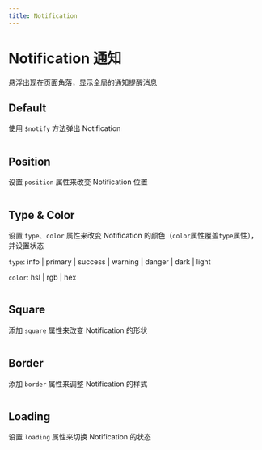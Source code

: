 ```yaml
---
title: Notification
---
```


# Notification 通知

悬浮出现在页面角落，显示全局的通知提醒消息

## Default

使用 `$notify` 方法弹出 Notification

```vue demo src="./default.vue"

```

## Position

设置 `position` 属性来改变 Notification 位置

```vue demo src="./position.vue"

```

## Type & Color

设置 `type`、`color` 属性来改变 Notification 的颜色（`color`属性覆盖`type`属性），并设置状态

`type`: info | primary | success | warning | danger | dark | light

`color`: hsl | rgb | hex

```vue demo src="./type.vue"

```

## Square

添加 `square` 属性来改变 Notification 的形状

```vue demo src="./square.vue"

```

## Border

添加 `border` 属性来调整 Notification 的样式

```vue demo src="./border.vue"

```

## Loading

设置 `loading` 属性来切换 Notification 的状态

```vue demo src="./loading.vue"

```
